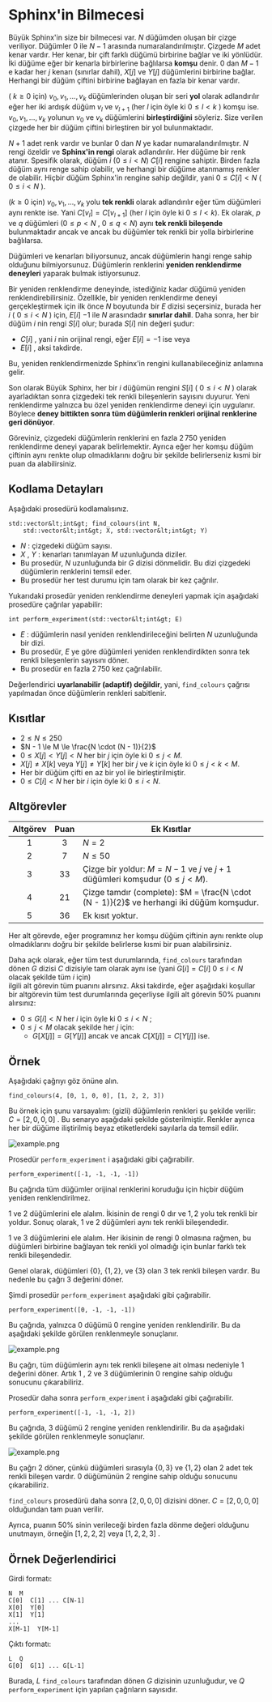 # Sphinx'in Bilmecesi

Büyük Sphinx'in size bir bilmecesi var. 
$N$ düğümden oluşan bir çizge veriliyor.
Düğümler $0$ ile $N - 1$ arasında numaralandırılmıştır.
Çizgede $M$ adet kenar vardır.
Her kenar, bir çift farklı düğümü birbirine bağlar ve iki yönlüdür.
İki düğüme eğer bir kenarla birbirlerine bağlılarsa  **komşu** denir.
$0$ dan $M - 1$ e kadar her $j$ kenarı (sınırlar dahil),
 $X[j]$ ve $Y[j]$ düğümlerini birbirine bağlar.
Herhangi bir düğüm çiftini birbirine bağlayan en fazla bir kenar vardır.

( $k \ge 0$ için) $v_0, v_1, \ldots, v_k$  düğümlerinden oluşan bir seri
 **yol** olarak adlandırılır
 eğer her iki ardışık düğüm $v_l$ ve $v_{l+1}$
 (her $l$ için öyle ki $0 \le l \lt k$ )
 komşu ise.
$v_0, v_1, \ldots, v_k$ yolunun $v_0$ ve $v_k$ düğümlerini **birleştirdiğini** söyleriz.
Size verilen çizgede her bir düğüm çiftini birleştiren bir yol bulunmaktadır.

$N + 1$ adet renk vardır ve bunlar $0$ dan $N$ ye kadar numaralandırılmıştır.
$N$ rengi özeldir ve **Sphinx'in rengi** olarak adlandırılır.
Her düğüme bir renk atanır.
Spesifik olarak, düğüm $i$ ($0 \le i \lt N$) $C[i]$ rengine sahiptir.
Birden fazla düğüm aynı renge sahip olabilir, 
ve herhangi bir düğüme atanmamış renkler de olabilir.
Hiçbir düğüm Sphinx'in rengine sahip değildir,
 yani $0 \le C[i] \lt N$ ( $0 \le i \lt N$ ).

($k \ge 0$ için) $v_0, v_1, \ldots, v_k$ yolu
 **tek renkli** olarak adlandırılır
 eğer
 tüm düğümleri aynı renkte ise.
Yani $C[v_l] = C[v_{l+1}]$ (her $l$ için öyle ki $0 \le l \lt k$).
Ek olarak, $p$ ve $q$ düğümleri ($0 \le p \lt N$ , $0 \le q \lt N$) aynı **tek renkli bileşende** bulunmaktadır  ancak ve ancak bu düğümler tek renkli bir yolla birbirlerine bağlılarsa.

Düğümleri ve kenarları biliyorsunuz, ancak düğümlerin hangi renge sahip olduğunu bilmiyorsunuz.
Düğümlerin renklerini  **yeniden renklendirme deneyleri** yaparak bulmak istiyorsunuz.

Bir yeniden renklendirme deneyinde,
 istediğiniz kadar düğümü yeniden renklendirebilirsiniz.
Özellikle, bir yeniden renklendirme deneyi gerçekleştirmek için
 ilk önce $N$ boyutunda bir $E$ dizisi seçersiniz,
 burada her $i$ ( $0 \le i \lt N$ ) için,
 $E[i]$ $-1$ ile $N$ arasındadır **sınırlar dahil**.
Daha sonra, her bir düğüm $i$ nin rengi $S[i]$ olur; burada $S[i]$ nin değeri şudur:
* $C[i]$ , yani $i$ nin orijinal rengi, eğer $E[i] = -1$ ise veya
* $E[i]$ , aksi takdirde.

Bu, yeniden renklendirmenizde Sphinx'in rengini kullanabileceğiniz anlamına gelir.

Son olarak Büyük Sphinx, 
 her bir $i$ düğümün rengini $S[i]$ ( $0 \le i \lt N$ ) olarak ayarladıktan sonra çizgedeki tek renkli bileşenlerin sayısını duyurur.
Yeni renklendirme yalnızca bu özel yeniden renklendirme deneyi için uygulanır.
 Böylece **deney bittikten sonra tüm düğümlerin renkleri orijinal renklerine geri dönüyor**.


Göreviniz, çizgedeki düğümlerin renklerini en fazla $2\,750$ yeniden renklendirme deneyi yaparak belirlemektir. 
Ayrıca eğer her komşu düğüm çiftinin aynı renkte olup olmadıklarını doğru bir şekilde belirlerseniz kısmi bir puan da alabilirsiniz.

## Kodlama Detayları

Aşağıdaki prosedürü kodlamalısınız.

```
std::vector&lt;int&gt; find_colours(int N,
    std::vector&lt;int&gt; X, std::vector&lt;int&gt; Y)
```

* $N$ : çizgedeki düğüm sayısı.
* $X$ , $Y$ : kenarları tanımlayan $M$ uzunluğunda diziler.
* Bu prosedür, $N$ uzunluğunda bir $G$ dizisi dönmelidir. Bu dizi
   çizgedeki düğümlerin renklerini temsil eder.
* Bu prosedür her test durumu için tam olarak bir kez çağrılır.

 
Yukarıdaki prosedür yeniden renklendirme deneyleri yapmak için aşağıdaki prosedüre çağrılar yapabilir:

```
int perform_experiment(std::vector&lt;int&gt; E)
```

* $E$ : düğümlerin nasıl yeniden renklendirileceğini belirten $N$ uzunluğunda bir dizi.
* Bu prosedür,  $E$ ye göre düğümleri yeniden renklendirdikten sonra tek renkli bileşenlerin sayısını döner.
* Bu prosedür en fazla $2\,750$ kez çağrılabilir.

Değerlendirici **uyarlanabilir (adaptif) değildir**, yani,
 `find_colours` çağrısı yapılmadan önce düğümlerin renkleri sabitlenir.

## Kısıtlar

* $2 \le N \le 250$
* $N - 1 \le M \le \frac{N \cdot (N - 1)}{2}$
* $0 \le X[j] \lt Y[j] \lt N$ her bir $j$ için öyle ki $0 \le j \lt M$.
* $X[j] \neq X[k]$ veya $Y[j] \neq Y[k]$
   her bir $j$ ve $k$ için öyle ki $0 \le j \lt k \lt M$.
* Her bir düğüm çifti en az bir yol ile birleştirilmiştir.
* $0 \le C[i] \lt N$ her bir $i$ için öyle ki $0 \le i \lt N$.

## Altgörevler

| Altgörev | Puan  | Ek Kısıtlar |
| :-----: | :----: | ---------------------- |
| 1       | $3$    | $N = 2$
| 2       | $7$    | $N \le 50$
| 3       | $33$   | Çizge bir yoldur: $M = N - 1$ ve $j$ ve $j+1$ düğümleri komşudur ($0 \leq j < M$).
| 4       | $21$   | Çizge tamdır (complete): $M = \frac{N \cdot (N - 1)}{2}$ ve herhangi iki düğüm komşudur.
| 5       | $36$   | Ek kısıt yoktur.

Her alt görevde, eğer programınız her komşu düğüm çiftinin aynı renkte olup olmadıklarını doğru bir şekilde belirlerse kısmi bir puan alabilirsiniz.

Daha açık olarak,
 eğer tüm test durumlarında,
 `find_colours` tarafından dönen $G$ dizisi
 $C$ dizisiyle tam olarak aynı ise
 (yani $G[i] = C[i]$
 $0 \le i \lt N$ olacak şekilde tüm $i$ için)  
 ilgili alt görevin tüm puanını alırsınız.
Aksi takdirde,
 eğer aşağıdaki koşullar bir altgörevin tüm test durumlarında geçerliyse ilgili alt görevin $50\%$ puanını alırsınız:
* $0 \le G[i] \lt N$
   her $i$ için öyle ki $0 \le i \lt N$ ;
* $0 \le j \lt M$ olacak şekilde her $j$ için:
  * $G[X[j]] = G[Y[j]]$ ancak ve ancak $C[X[j]] = C[Y[j]]$ ise.

## Örnek

Aşağıdaki çağrıyı göz önüne alın. 

```
find_colours(4, [0, 1, 0, 0], [1, 2, 2, 3])
```

Bu örnek için şunu varsayalım:
 (gizli) düğümlerin renkleri şu şekilde verilir:
 $C = [2, 0, 0, 0]$ .
Bu senaryo aşağıdaki şekilde gösterilmiştir.
Renkler ayrıca her bir düğüme iliştirilmiş beyaz etiketlerdeki sayılarla da temsil edilir.

![example.png](sphinx_example.png "230")

Prosedür `perform_experiment` i aşağıdaki gibi çağırabilir.


```
perform_experiment([-1, -1, -1, -1])
```

Bu çağrıda tüm düğümler orijinal renklerini koruduğu için hiçbir düğüm yeniden renklendirilmez.

$1$ ve $2$ düğümlerini ele alalım.
İkisinin de rengi $0$ dır ve $1, 2$ yolu tek renkli bir yoldur.
Sonuç olarak, $1$ ve $2$ düğümleri aynı tek renkli bileşendedir.

$1$ ve $3$ düğümlerini ele alalım.
Her ikisinin de rengi $0$ olmasına rağmen, bu düğümleri birbirine bağlayan tek renkli yol olmadığı için bunlar farklı tek renkli bileşendedir.

Genel olarak, 
 düğümleri $\{0\}$, $\{1, 2\}$, ve $\{3\}$ olan $3$ tek renkli bileşen vardır.
Bu nedenle bu çağrı $3$ değerini döner.

Şimdi prosedür `perform_experiment` aşağıdaki gibi çağırabilir.

```
perform_experiment([0, -1, -1, -1])
```

 
Bu çağrıda, yalnızca $0$ düğümü $0$ rengine yeniden renklendirilir.
 Bu da aşağıdaki şekilde görülen renklenmeyle sonuçlanır.

![example.png](sphinx_order1.png "230")

Bu çağrı, tüm düğümlerin aynı tek renkli bileşene ait olması nedeniyle $1$ değerini döner.
Artık $1$ , $2$ ve $3$ düğümlerinin $0$ rengine sahip olduğu sonucunu çıkarabiliriz.

Prosedür daha sonra `perform_experiment` i aşağıdaki gibi çağırabilir.

```
perform_experiment([-1, -1, -1, 2])
```
 
Bu çağrıda, $3$ düğümü $2$ rengine yeniden renklendirilir.
 Bu da aşağıdaki şekilde görülen renklenmeyle sonuçlanır.

![example.png](sphinx_order2.png "230")

Bu çağrı $2$ döner, çünkü düğümleri sırasıyla $\{0, 3\}$ ve $\{1, 2\}$ olan $2$ adet tek renkli bileşen vardır. 
$0$ düğümünün $2$ rengine sahip olduğu sonucunu çıkarabiliriz.

`find_colours` prosedürü daha sonra $[2, 0, 0, 0]$ dizisini döner.
$C = [2, 0, 0, 0]$ olduğundan tam puan verilir.

Ayrıca, puanın $50\%$ sinin verileceği birden fazla dönme değeri olduğunu unutmayın, örneğin $[1, 2, 2, 2]$ veya $[1, 2, 2, 3]$ .

## Örnek Değerlendirici

Girdi formatı:

```
N  M
C[0]  C[1] ... C[N-1]
X[0]  Y[0]
X[1]  Y[1]
...
X[M-1]  Y[M-1]
```

Çıktı formatı:

```
L  Q
G[0]  G[1] ... G[L-1]
```

Burada, $L$ `find_colours` tarafından dönen $G$ dizisinin uzunluğudur,
 ve $Q$ `perform_experiment` için yapılan çağrıların sayısıdır.
